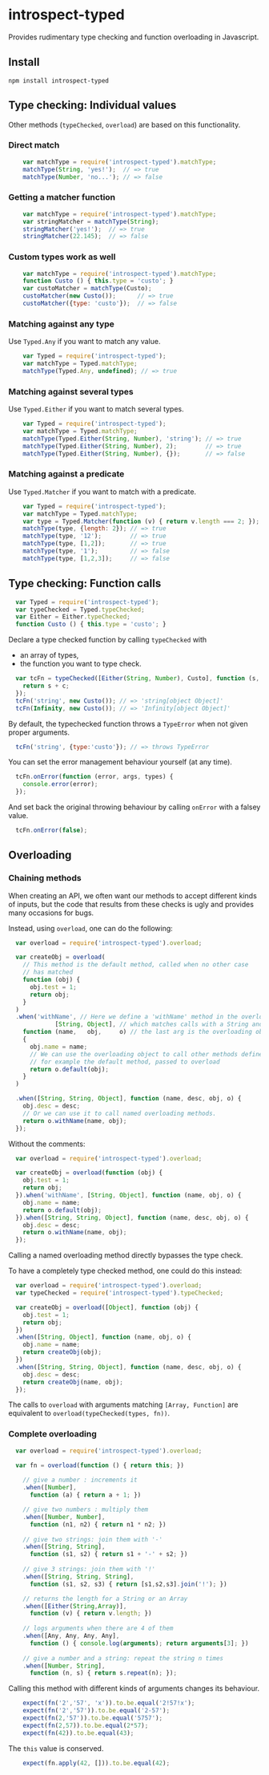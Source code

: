 # introspect-typed

Provides rudimentary type checking and function overloading in Javascript.

## Install

    npm install introspect-typed

## Type checking: Individual values

Other methods (`typeChecked`, `overload`) are based on this functionality.

### Direct match

```javascript
    var matchType = require('introspect-typed').matchType;
    matchType(String, 'yes!');  // => true
    matchType(Number, 'no...'); // => false
```

### Getting a matcher function

```javascript
    var matchType = require('introspect-typed').matchType;
    var stringMatcher = matchType(String);
    stringMatcher('yes!');  // => true
    stringMatcher(22.145);  // => false
```

### Custom types work as well

```javascript
    var matchType = require('introspect-typed').matchType;
    function Custo () { this.type = 'custo'; }
    var custoMatcher = matchType(Custo);
    custoMatcher(new Custo());      // => true
    custoMatcher({type: 'custo'});  // => false
```

### Matching against any type

Use `Typed.Any` if you want to match any value.

```javascript
    var Typed = require('introspect-typed');
    var matchType = Typed.matchType;
    matchType(Typed.Any, undefined); // => true
```

### Matching against several types

Use `Typed.Either` if you want to match several types.

```javascript
    var Typed = require('introspect-typed');
    var matchType = Typed.matchType;
    matchType(Typed.Either(String, Number), 'string'); // => true
    matchType(Typed.Either(String, Number), 2);        // => true
    matchType(Typed.Either(String, Number), {});       // => false
```

### Matching against a predicate

Use `Typed.Matcher` if you want to match with a predicate.

```javascript
    var Typed = require('introspect-typed');
    var matchType = Typed.matchType;
    var type = Typed.Matcher(function (v) { return v.length === 2; });
    matchType(type, {length: 2}); // => true
    matchType(type, '12');        // => true
    matchType(type, [1,2]);       // => true
    matchType(type, '1');         // => false
    matchType(type, [1,2,3]);     // => false
```

## Type checking: Function calls

```javascript
  var Typed = require('introspect-typed');
  var typeChecked = Typed.typeChecked;
  var Either = Either.typeChecked;
  function Custo () { this.type = 'custo'; }
```

Declare a type checked function by calling `typeChecked` with
- an array of types,
- the function you want to type check.

```javascript
  var tcFn = typeChecked([Either(String, Number), Custo], function (s, c) {
    return s + c;
  });
  tcFn('string', new Custo()); // => 'string[object Object]'
  tcFn(Infinity, new Custo()); // => 'Infinity[object Object]'
```

By default, the typechecked function throws a `TypeError` when not given
proper arguments.

```javascript
  tcFn('string', {type:'custo'}); // => throws TypeError
```

You can set the error management behaviour yourself (at any time).

```javascript
  tcFn.onError(function (error, args, types) {
    console.error(error);
  });
```

And set back the original throwing behaviour by calling `onError` with 
a falsey value.

```javascript
  tcFn.onError(false);
```

## Overloading

### Chaining methods

When creating an API, we often want our methods to accept different kinds 
of inputs, but the code that results from these checks is ugly and provides
many occasions for bugs.

Instead, using `overload`, one can do the following:

```javascript
  var overload = require('introspect-typed').overload;

  var createObj = overload(
    // This method is the default method, called when no other case 
    // has matched
    function (obj) {
      obj.test = 1;
      return obj;
    }
  )
  .when('withName', // Here we define a 'withName' method in the overloading object
             [String, Object], // which matches calls with a String and an Object
    function (name,   obj,     o) // the last arg is the overloading object
    {
      obj.name = name;
      // We can use the overloading object to call other methods defined 
      // for example the default method, passed to overload
      return o.default(obj);
    }
  )

  .when([String, String, Object], function (name, desc, obj, o) {
    obj.desc = desc;
    // Or we can use it to call named overloading methods.
    return o.withName(name, obj);
  });
```

Without the comments:

```javascript
  var overload = require('introspect-typed').overload;

  var createObj = overload(function (obj) {
    obj.test = 1;
    return obj;
  }).when('withName', [String, Object], function (name, obj, o) {
    obj.name = name;
    return o.default(obj);
  }).when([String, String, Object], function (name, desc, obj, o) {
    obj.desc = desc;
    return o.withName(name, obj);
  });
```

Calling a named overloading method directly bypasses the type check.

To have a completely type checked method, one could do this instead:

```javascript
  var overload = require('introspect-typed').overload;
  var typeChecked = require('introspect-typed').typeChecked;

  var createObj = overload([Object], function (obj) {
    obj.test = 1;
    return obj;
  })
  .when([String, Object], function (name, obj, o) {
    obj.name = name;
    return createObj(obj);
  })
  .when([String, String, Object], function (name, desc, obj, o) {
    obj.desc = desc;
    return createObj(name, obj);
  });
```

The calls to `overload` with arguments matching `[Array, Function]` are 
equivalent to `overload(typeChecked(types, fn))`.

### Complete overloading

```javascript
  var overload = require('introspect-typed').overload;

  var fn = overload(function () { return this; })
    
    // give a number : increments it
    .when([Number], 
      function (a) { return a + 1; })

    // give two numbers : multiply them
    .when([Number, Number], 
      function (n1, n2) { return n1 * n2; })
    
    // give two strings: join them with '-'
    .when([String, String], 
      function (s1, s2) { return s1 + '-' + s2; })
    
    // give 3 strings: join them with '!'
    .when([String, String, String], 
      function (s1, s2, s3) { return [s1,s2,s3].join('!'); })

    // returns the length for a String or an Array
    .when([Either(String,Array)], 
      function (v) { return v.length; })
    
    // logs arguments when there are 4 of them
    .when([Any, Any, Any, Any], 
      function () { console.log(arguments); return arguments[3]; })
    
    // give a number and a string: repeat the string n times
    .when([Number, String], 
      function (n, s) { return s.repeat(n); });
```


Calling this method with different kinds of arguments changes its behaviour.

```javascript
    expect(fn('2','57', 'x')).to.be.equal('2!57!x');
    expect(fn('2','57')).to.be.equal('2-57');
    expect(fn(2,'57')).to.be.equal('5757');
    expect(fn(2,57)).to.be.equal(2*57);
    expect(fn(42)).to.be.equal(43);
```

The `this` value is conserved.

```javascript
    expect(fn.apply(42, [])).to.be.equal(42);
```
